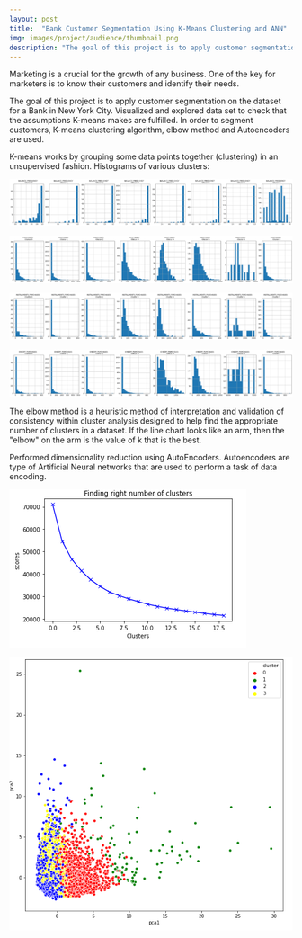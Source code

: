 ```yaml
---
layout: post
title:  "Bank Customer Segmentation Using K-Means Clustering and ANN"
img: images/project/audience/thumbnail.png
description: "The goal of this project is to apply customer segmentation on the dataset for a Bank in New York City. Visualized and explored data set to check that the assumptions K-means makes are fulfilled. In order to segment customers, K-means clustering algorithm, elbow method and Autoencoders are used"
---
```



Marketing is a crucial for the growth of any business. One of the key for marketers is to know their customers and identify their needs. 

The goal of this project is to apply customer segmentation on the dataset for a Bank in New York City. Visualized and explored data set to check that the assumptions K-means makes are fulfilled. In order to segment customers, K-means clustering algorithm, elbow method and Autoencoders are used.

K-means works by grouping some data points together (clustering) in an unsupervised fashion.  Histograms of various clusters:

![](/images/project/audience/Cluster1.png)

![](/images/project/audience/Cluster2.png)

![](/images/project/audience/Cluster3.png)

![](/images/project/audience/Cluster4.png)

The elbow method is a heuristic method of interpretation and validation of consistency within cluster analysis designed to help find the appropriate number of clusters in a dataset. If the line chart looks like an arm, then the "elbow" on the arm is the value of k that is the best.

Performed dimensionality reduction using AutoEncoders. Autoencoders are type of Artificial Neural networks that are used to perform a task of data encoding.

![](/images/project/audience/Auto.PNG)

![](/images/project/audience/pca.PNG)



